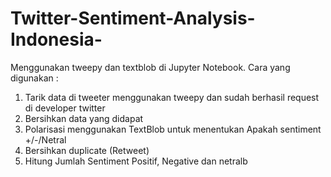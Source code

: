# Twitter-Sentiment-Analysis-Indonesia-
Menggunakan tweepy dan textblob di Jupyter Notebook.
Cara yang digunakan :
1. Tarik data di tweeter menggunakan tweepy dan sudah berhasil request di developer twitter
2. Bersihkan data yang didapat
3. Polarisasi menggunakan TextBlob untuk menentukan Apakah sentiment +/-/Netral
4. Bersihkan duplicate (Retweet)
5. Hitung Jumlah Sentiment Positif, Negative dan netralb
